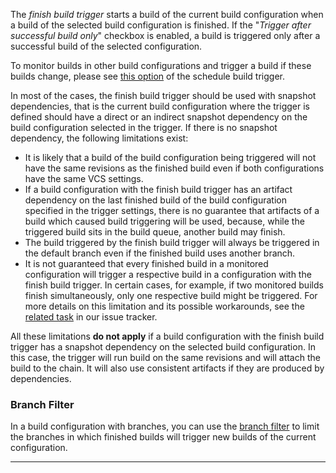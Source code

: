 [//]: # (title: Configuring Finish Build Trigger)
[//]: # (auxiliary-id: Configuring Finish Build Trigger)

The _finish build trigger_ starts a build of the current build configuration when a build of the selected build configuration is finished. If the "_Trigger after successful build only_" checkbox is enabled, a build is triggered only after a successful build of the selected configuration.

To monitor builds in other build configurations and trigger a build if these builds change, please see [this option](configuring-schedule-triggers.md#Build+Changes) of the schedule build trigger.

In most of the cases, the finish build trigger should be used with snapshot dependencies, that is the current build configuration where the trigger is defined should have a direct or an indirect snapshot dependency on the build configuration selected in the trigger. If there is no snapshot dependency, the following limitations exist:
* It is likely that a build of the build configuration being triggered will not have the same revisions as the finished build even if both configurations have the same VCS settings.
* If a build configuration with the finish build trigger has an artifact dependency on the last finished build of the build configuration specified in the trigger settings, there is no guarantee that artifacts of a build which caused build triggering will be used, because, while the triggered build sits in the build queue, another build may finish.
* The build triggered by the finish build trigger will always be triggered in the default branch even if the finished build uses another branch.
* It is not guaranteed that every finished build in a monitored configuration will trigger a respective build in a configuration with the finish build trigger. In certain cases, for example, if two monitored builds finish simultaneously, only one respective build might be triggered. For more details on this limitation and its possible workarounds, see the [related task](https://youtrack.jetbrains.com/issue/TW-19836) in our issue tracker.

All these limitations __do not apply__ if a build configuration with the finish build trigger has a snapshot dependency on the selected build configuration. In this case, the trigger will run build on the same revisions and will attach the build to the chain. It will also use consistent artifacts if they are produced by dependencies.

### Branch Filter

In a build configuration with branches, you can use the [branch filter](branch-filter.md) to limit the branches in which finished builds will trigger new builds of the current configuration.

__ __
